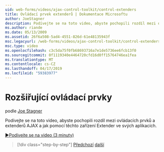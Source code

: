 ```yaml
---
uid: web-forms/videos/ajax-control-toolkit/control-extenders
title: Ovládací prvek extenderů | Dokumentace Microsoftu
author: JoeStagner
description: Podívejte se na toto video, abyste pochopili rozdíl mezi ovládacích prvků a extenderů AJAX a jak pomocí těchto zařízení Extender ve svých aplikacích.
ms.author: riande
ms.date: 05/13/2009
ms.assetid: 26f6a508-5ad4-4551-826d-61e48135943f
msc.legacyurl: /web-forms/videos/ajax-control-toolkit/control-extenders
msc.type: video
ms.openlocfilehash: c3c5da75f0fb68693716a7e1de5736ee6fcb13f0
ms.sourcegitcommit: 0f1119340e4464720cfd16d0ff15764746ea1fea
ms.translationtype: MT
ms.contentlocale: cs-CZ
ms.lasthandoff: 04/17/2019
ms.locfileid: "59383977"
---
```

# <a name="control-extenders"></a>Rozšiřující ovládací prvky

podle [Joe Stagner](https://github.com/JoeStagner)

Podívejte se na toto video, abyste pochopili rozdíl mezi ovládacích prvků a extenderů AJAX a jak pomocí těchto zařízení Extender ve svých aplikacích.

[&#9654;Podívejte se na video (3 minuty)](https://channel9.msdn.com/Blogs/ASP-NET-Site-Videos/control-extenders)

> [!div class="step-by-step"]
> [Předchozí](utilize-the-ajax-rating-control-in-the-aspnet-toolkit.md)
> [další](color-picker.md)
